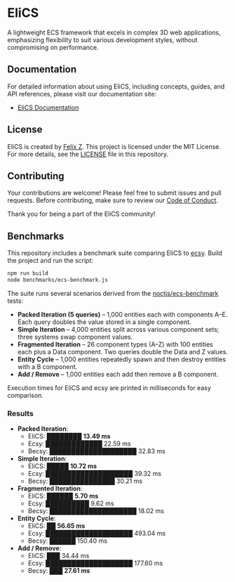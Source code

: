 # EliCS

A lightweight ECS framework that excels in complex 3D web applications, emphasizing flexibility to suit various development styles, without compromising on performance.

## Documentation

For detailed information about using EliCS, including concepts, guides, and API references, please visit our documentation site:

- [EliCS Documentation](https://elixr-games.github.io/elics/)

## License

EliCS is created by [Felix Z](https://github.com/felixtrz). This project is licensed under the MIT License. For more details, see the [LICENSE](LICENSE) file in this repository.

## Contributing

Your contributions are welcome! Please feel free to submit issues and pull requests. Before contributing, make sure to review our [Code of Conduct](CODE_OF_CONDUCT.md).

Thank you for being a part of the EliCS community!

## Benchmarks

This repository includes a benchmark suite comparing EliCS to [ecsy](https://ecsyjs.github.io/ecsy/). Build the project and run the script:

```bash
npm run build
node benchmarks/ecs-benchmark.js
```

The suite runs several scenarios derived from the [noctjs/ecs-benchmark](https://github.com/noctjs/ecs-benchmark) tests:

- **Packed Iteration (5 queries)** – 1,000 entities each with components A–E. Each query doubles the value stored in a single component.
- **Simple Iteration** – 4,000 entities split across various component sets; three systems swap component values.
- **Fragmented Iteration** – 26 component types (A–Z) with 100 entities each plus a Data component. Two queries double the Data and Z values.
- **Entity Cycle** – 1,000 entities repeatedly spawn and then destroy entities with a B component.
- **Add / Remove** – 1,000 entities each add then remove a B component.

Execution times for EliCS and ecsy are printed in milliseconds for easy comparison.

### Results
<!-- benchmark-start -->
- **Packed Iteration**:
  - EliCS: ████████             **13.49 ms**
  - Ecsy:  █████████████        22.59 ms
  - Becsy: ████████████████████ 32.83 ms
- **Simple Iteration**:
  - EliCS: █████                **10.72 ms**
  - Ecsy:  ████████████████████ 39.32 ms
  - Becsy: ███████████████      30.21 ms
- **Fragmented Iteration**:
  - EliCS: ██████               **5.70 ms**
  - Ecsy:  ██████████           9.62 ms
  - Becsy: ████████████████████ 18.02 ms
- **Entity Cycle**:
  - EliCS: ██                   **56.65 ms**
  - Ecsy:  ████████████████████ 493.04 ms
  - Becsy: ██████               150.40 ms
- **Add / Remove**:
  - EliCS: ███                  34.44 ms
  - Ecsy:  ████████████████████ 177.60 ms
  - Becsy: ███                  **27.61 ms**
<!-- benchmark-end -->
